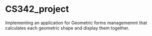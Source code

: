 # CS342_project
Implementing an application for Geometric forms managememnt that calculates each geometric shape and display them together.
